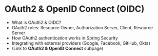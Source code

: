 # OAuth2 & OpenID Connect (OIDC)

* What is OAuth2 & OIDC?
* OAuth2 roles: Resource Owner, Authorization Server, Client, Resource Server
* How OAuth2 authentication works in Spring Security
* Integrating with external providers (Google, Facebook, GitHub, Okta)
* (Link to **OAuth2 & OpenID Connect** subpage)
